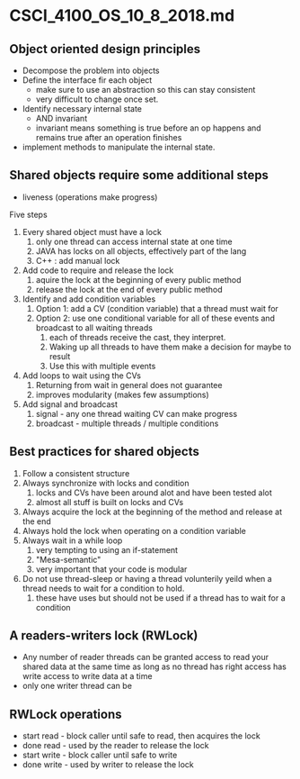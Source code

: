 # CSCI_4100_OS_10_8_2018.md

## Object oriented design principles

* Decompose the problem into objects
* Define the interface fir each object
  * make sure to use an abstraction so this can stay consistent
  * very difficult to change once set.
* Identify necessary internal state
  * AND invariant
  * invariant means something is true before an op happens and remains true after an operation finishes
* implement methods to manipulate the internal state.

## Shared objects require some additional steps

* liveness (operations make progress)

Five steps

1. Every shared object must have a lock
    1. only one thread can access internal state at one time
    2. JAVA has locks on all objects, effectively part of the lang
    3. C++ : add manual lock
2. Add code to require and release the lock
    1. aquire the lock at the beginning of every public method
    2. release the lock at the end of every public method
3. Identify and add condition variables
    1. Option 1: add a CV (condition variable) that a thread must wait for
    2. Option 2: use one conditional variable for all of these events and broadcast to all waiting threads
        1. each of threads receive the cast, they interpret.
        2. Waking up all threads to have them make a decision for maybe to result
        3. Use this with multiple events
4. Add loops to wait using the CVs
    1. Returning from wait in general does not guarantee
    2. improves modularity (makes few assumptions)
5. Add signal and broadcast
    1. signal - any one thread waiting CV can make progress
    2. broadcast - multiple threads / multiple conditions

## Best practices for shared objects

1. Follow a consistent structure
2. Always synchronize with locks and condition
    1. locks and CVs have been around alot and have been tested alot
    2. almost all stuff is built on locks and CVs
3. Always acquire the lock at the beginning of the method and release at the end
4. Always hold the lock when operating on a condition variable
5. Always wait in a while loop
    1. very tempting to using an if-statement
    2. "Mesa-semantic"
    3. very important that your code is modular
6. Do not use thread-sleep or having a thread volunterily yeild when a thread needs to wait for a condition to hold.
    1. these have uses but should not be used if a thread has to wait for a condition

## A __readers-writers lock__ (RWLock)

* Any number of reader threads can be granted access to read your shared data at the same time as long as no thread has right access has write access to write data at a time
* only one writer thread can be 

## RWLock operations

* start read - block caller until safe to read, then acquires the lock
* done read - used by the reader to release the lock
* start write - block caller until safe to write
* done write - used by writer to release the lock
